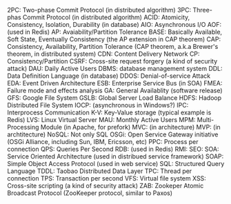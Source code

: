 2PC: Two-phase Commit Protocol (in distributed algorithm)
3PC: Three-phas Commit Protocol (in distributed algorithm)
ACID: Atomicity, Consistency, Isolation, Durability (in database)
AIO: Asynchronous I/O
AOF: (used in Redis)
AP: Avaiability/Partition Tolerance
BASE: Basically Available, Soft State, Eventually Consistency (the AP extension in CAP theorem)
CAP: Consistency, Availability, Partition Tolerance (CAP theorem, a.k.a Brewer's theorem, in distributed system)
CDN: Content Delivery Network
CP: Consistency/Partition
CSRF: Cross-site request forgery (a kind of security attack)
DAU: Daily Active Users
DBMS: database management system
DDL: Data Definition Language (in database)
DDOS: Denial-of-service Attack
EDA: Event Driven Architecture
ESB: Enterprise Service Bus (in SOA)
FMEA: Failure mode and effects analysis
GA: General Availablity (software release)
GFS: Google File System
GSLB: Global Server Load Balance
HDFS: Hadoop Distributed File System
IOCP: (asynchronous in Windows?)
IPC: Interprocess Communication
K-V: Key-Value storage (typical example is Redis)
LVS: Linux Virtual Server
MAU: Monthly Active Users
MPM: Multi-Processing Module (in Apache, for prefork)
MVC: (in architecture)
MVP: (in archtitecture)
NoSQL: Not only SQL
OSGi: Open Service Gateway initiative (OSGi Alliance, including Sun, IBM, Ericsson, etc)
PPC: Process per connection
QPS: Queries Per Second
RDB: (used in Redis)
RMI:
SEO:
SOA: Service Oriented Architecture (used in distribued service framework)
SOAP: Simple Object Access Protocol (used in web service)
SQL: Structured Query Language
TDDL: Taobao Distributed Data Layer
TPC: Thread per connection
TPS: Transaction per second
VFS: Virtual file system
XSS: Cross-site scripting (a kind of security attack)
ZAB: Zookeper Atomic Broadcast Protocol (ZooKeeper protocol, similar to Paxos)